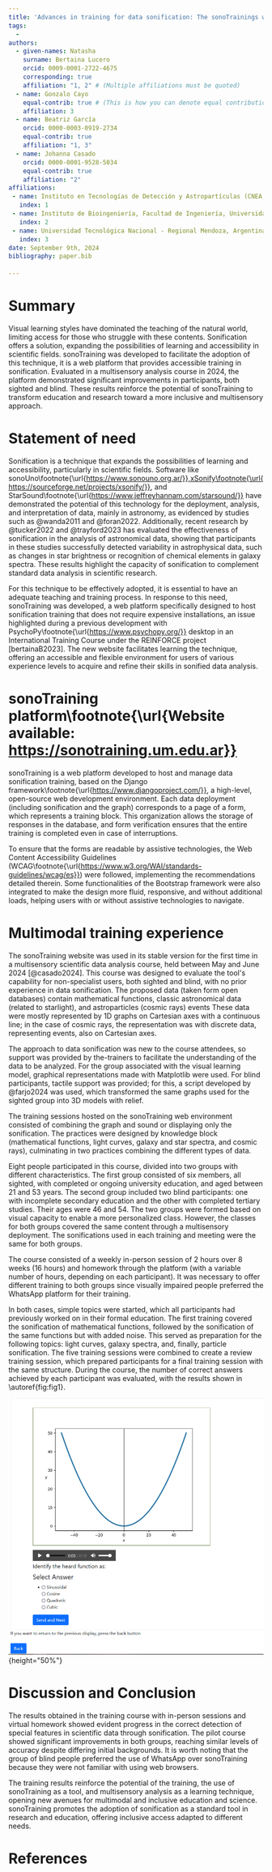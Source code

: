 ```yaml
---
title: 'Advances in training for data sonification: The sonoTrainings web platform'
tags:
  - 
authors:
  - given-names: Natasha
    surname: Bertaina Lucero
    orcid: 0009-0001-2722-4675
    corresponding: true 
    affiliation: "1, 2" # (Multiple affiliations must be quoted)
  - name: Gonzalo Cayo
    equal-contrib: true # (This is how you can denote equal contributions between multiple authors)
    affiliation: 3
  - name: Beatriz García
    orcid: 0000-0003-0919-2734
    equal-contrib: true 
    affiliation: "1, 3"
  - name: Johanna Casado
    orcid: 0000-0001-9528-5034
    equal-contrib: true 
    affiliation: "2"
affiliations:
 - name: Instituto en Tecnologías de Detección y Astropartículas (CNEA, CONICET, UNSAM), Mendoza, Argentina
   index: 1
 - name: Instituto de Bioingeniería, Facultad de Ingeniería, Universidad de Mendoza, Argentina
   index: 2
 - name: Universidad Tecnológica Nacional - Regional Mendoza, Argentina
   index: 3
date: September 9th, 2024
bibliography: paper.bib

---
```


# Summary

Visual learning styles have dominated the teaching of the natural world, limiting access for those who struggle with these contents. Sonification offers a solution, expanding the possibilities of learning and accessibility in scientific fields. sonoTraining was developed to facilitate the adoption of this technique, it is a web platform that provides accessible training in sonification. Evaluated in a multisensory analysis course in 2024, the platform demonstrated significant improvements in participants, both sighted and blind. These results reinforce the potential of sonoTraining to transform education and research toward a more inclusive and multisensory approach.

# Statement of need

Sonification is a technique that expands the possibilities of learning and accessibility, particularly in scientific fields. Software like sonoUno\footnote{\url{https://www.sonouno.org.ar/}},xSonify\footnote{\url{https://sourceforge.net/projects/xsonify/}}, and StarSound\footnote{\url{https://www.jeffreyhannam.com/starsound/}} have demonstrated the potential of this technology for the deployment, analysis, and interpretation of data, mainly in astronomy, as evidenced by studies such as @wanda2011 and @foran2022. Additionally, recent research by @tucker2022 and @trayford2023 has evaluated the effectiveness of sonification in the analysis of astronomical data, showing that participants in these studies successfully detected variability in astrophysical data, such as changes in star brightness or recognition of chemical elements in galaxy spectra. These results highlight the capacity of sonification to complement standard data analysis in scientific research.


For this technique to be effectively adopted, it is essential to have an adequate teaching and training process. In response to this need, sonoTraining was developed, a web platform specifically designed to host sonification training that does not require expensive installations, an issue highlighted during a previous development with PsychoPy\footnote{\url{https://www.psychopy.org/}} desktop in an International Training Course under the REINFORCE project [bertainaB2023]. The new website facilitates learning the technique, offering an accessible and flexible environment for users of various experience levels to acquire and refine their skills in sonified data analysis. 


# sonoTraining platform\footnote{\url{Website available: https://sonotraining.um.edu.ar}}

sonoTraining is a web platform developed to host and manage data sonification training, based on the Django framework\footnote{\url{https://www.djangoproject.com/}}, a high-level, open-source web development environment. Each data deployment (including sonification and the graph) corresponds to a page of a form, which represents a training block. This organization allows the storage of responses in the database, and form verification ensures that the entire training is completed even in case of interruptions.


To ensure that the forms are readable by assistive technologies, the Web Content Accessibility Guidelines (WCAG\footnote{\url{https://www.w3.org/WAI/standards-guidelines/wcag/es}}) were followed, implementing the recommendations detailed therein. Some functionalities of the Bootstrap framework were also integrated to make the design more fluid, responsive, and without additional loads, helping users with or without assistive technologies to navigate.

# Multimodal training experience

The sonoTraining website was used in its stable version for the first time in a multisensory scientific data analysis course, held between May and June 2024 [@casado2024]. This course was designed to evaluate the tool's capability for non-specialist users, both sighted and blind, with no prior experience in data sonification. The proposed data (taken form open databases) contain mathematical functions, classic astronomical data (related to starlight), and astroparticles (cosmic rays) events These data were mostly represented by 1D graphs on Cartesian axes with a continuous line; in the case of cosmic rays, the representation was with discrete data, representing events, also on Cartesian axes.

The approach to data sonification was new to the course attendees, so support was provided by the-trainers to facilitate the understanding of the data to be analyzed. For the group associated with the visual learning model, graphical representations made with Matplotlib were used. For blind participants, tactile support was provided; for this, a script developed by @farjo2024 was used, which transformed the same graphs used for the sighted group into 3D models with relief.

The training sessions hosted on the sonoTraining web environment consisted of combining the graph and sound or displaying only the sonification. The practices were designed by knowledge block (mathematical functions, light curves, galaxy and star spectra, and cosmic rays), culminating in two practices combining the different types of data.

Eight people participated in this course, divided into two groups with different characteristics. The first group consisted of six members, all sighted, with completed or ongoing university education, and aged between 21 and 53 years. The second group included two blind participants: one with incomplete secondary education and the other with completed tertiary studies. Their ages were 46 and 54. The two groups were formed based on visual capacity to enable a more personalized class. However, the classes for both groups covered the same content through a multisensory deployment. The sonifications used in each training and meeting were the same for both groups.

The course consisted of a weekly in-person session of 2 hours over 8 weeks (16 hours) and homework through the platform (with a variable number of hours, depending on each participant). It was necessary to offer different training to both groups since visually impaired people preferred the WhatsApp platform for their training.

In both cases, simple topics were started, which all participants had previously worked on in their formal education. The first training covered the sonification of mathematical functions, followed by the sonification of the same functions but with added noise. This served as preparation for the following topics: light curves, galaxy spectra, and, finally, particle sonification. The five training sessions were combined to create a review training session, which prepared participants for a final training session with the same structure. During the course, the number of correct answers achieved by each participant was evaluated, with the results shown in \autoref{fig:fig1}.

![Chart of each participant's successes throughout the training sessions \label{fig:fig1}](figures/fig1-a.png){height="50%"}



# Discussion and Conclusion

The results obtained in the training course with in-person sessions and virtual homework showed evident progress in the correct detection of special features in scientific data through sonification. The pilot course showed significant improvements in both groups, reaching similar levels of accuracy despite differing initial backgrounds. It is worth noting that the group of blind people preferred the use of WhatsApp over sonoTraining because they were not familiar with using web browsers.

The training results reinforce the potential of the training, the use of sonoTraining as a tool, and multisensory analysis as a learning technique, opening new avenues for multimodal and inclusive education and science. sonoTraining promotes the adoption of sonification as a standard tool in research and education, offering inclusive access adapted to different needs.


# References
